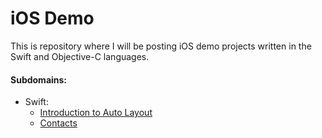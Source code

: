 # iOS Demo

This is repository where I will be posting iOS demo projects written in the Swift and Objective-C languages.

#### Subdomains:
- Swift:
	- [Introduction to Auto Layout](./IntroductionAutoLayout)
	- [Contacts](./Contacts)
